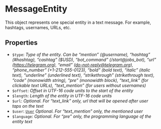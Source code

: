 # MessageEntity	

This object represents one special entity in a text message. For example, hashtags, usernames, URLs, etc.	

## Properties	

- `$type`: _Type of the entity. Can be “mention” (@username), “hashtag” (#hashtag), “cashtag” ($USD), “bot_command” (/start@jobs_bot), “url” (https://telegram.org), “email” (do-not-reply@telegram.org), “phone_number” (+1-212-555-0123), “bold” (bold text), “italic” (italic text), “underline” (underlined text), “strikethrough” (strikethrough text), “code” (monowidth string), “pre” (monowidth block), “text_link” (for clickable text URLs), “text_mention” (for users without usernames)_
- `$offset`: _Offset in UTF-16 code units to the start of the entity_
- `$length`: _Length of the entity in UTF-16 code units_
- `$url`: _Optional. For “text_link” only, url that will be opened after user taps on the text_
- `$user`: [`User`](User.md) _Optional. For “text_mention” only, the mentioned user_
- `$language`: _Optional. For “pre” only, the programming language of the entity text_

